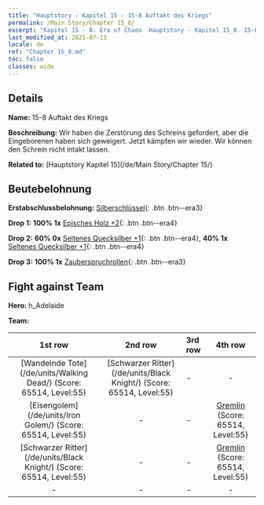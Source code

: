 ```yaml
---
title: "Hauptstory - Kapitel 15 - 15-8 Auftakt des Kriegs"
permalink: /Main Story/Chapter 15_8/
excerpt: "Kapitel 15 - 8. Era of Chaos  Hauptstory - Kapitel 15_8. 15-8 Auftakt des Kriegs"
last_modified_at: 2021-07-13
locale: de
ref: "Chapter 15_8.md"
toc: false
classes: wide
---
```


## Details

 **Name:** 15-8 Auftakt des Kriegs

 **Beschreibung:** Wir haben die Zerstörung des Schreins gefordert, aber die Eingeborenen haben sich geweigert. Jetzt kämpfen wir wieder. Wir können den Schrein nicht intakt lassen.

 **Related to:** [Hauptstory Kapitel 15](/de/Main Story/Chapter 15/)

## Beutebelohnung

 **Erstabschlussbelohnung:** [Silberschlüssel](/ItemsDE/con_693/){: .btn .btn--era3}

 **Drop 1:** **100% 1x** [Episches Holz +2](/ItemsDE/mat_48/){: .btn .btn--era4}

 **Drop 2:** **60% 0x** [Seltenes Quecksilber +1](/ItemsDE/mat_42/){: .btn .btn--era4}, **40% 1x** [Seltenes Quecksilber +1](/ItemsDE/mat_42/){: .btn .btn--era4}

 **Drop 3:** **100% 1x** [Zauberspruchrollen](/ItemsDE/con_694/){: .btn .btn--era3}


## Fight against Team
 **Hero:** h_Adelaide

 **Team:**


  | 1st row | 2nd row | 3rd row | 4th row |
  |:----:|:----:|:----|:----:|
  | [Wandelnde Tote](/de/units/Walking Dead/) (Score: 65514, Level:55)  | [Schwarzer Ritter](/de/units/Black Knight/) (Score: 65514, Level:55)  | - | - |
  | [Eisengolem](/de/units/Iron Golem/) (Score: 65514, Level:55)  | - | - | [Gremlin](/de/units/Gremlin/) (Score: 65514, Level:55)  |
  | [Schwarzer Ritter](/de/units/Black Knight/) (Score: 65514, Level:55)  | - | - | [Gremlin](/de/units/Gremlin/) (Score: 65514, Level:55)  |
  | - | - | - | - |



